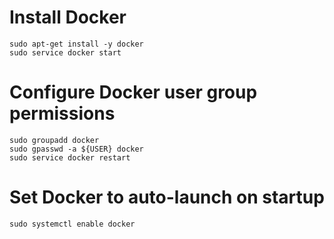 # Install Docker
```
sudo apt-get install -y docker
sudo service docker start
```

# Configure Docker user group permissions
```
sudo groupadd docker
sudo gpasswd -a ${USER} docker
sudo service docker restart
```
# Set Docker to auto-launch on startup
```
sudo systemctl enable docker
```
